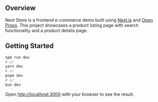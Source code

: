 ## Overview

Next Store is a frontend e-commerce demo built using [Next.js](https://nextjs.org/) and [Open Props](https://open-props.style/). This project showcases a product listing page with search functionality and a product details page.

## Getting Started

```bash
npm run dev
# or
yarn dev
# or
pnpm dev
# or
bun dev
```

Open [http://localhost:3000](http://localhost:3000) with your browser to see the result.
